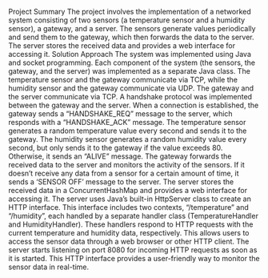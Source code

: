 Project Summary
The project involves the implementation of a networked system consisting of two sensors (a temperature
sensor and a humidity sensor), a gateway, and a server. The sensors generate values periodically and send
them to the gateway, which then forwards the data to the server. The server stores the received data and
provides a web interface for accessing it.
Solution Approach
The system was implemented using Java and socket programming. Each component of the system (the
sensors, the gateway, and the server) was implemented as a separate Java class. The temperature sensor
and the gateway communicate via TCP, while the humidity sensor and the gateway communicate via
UDP. The gateway and the server communicate via TCP.
A handshake protocol was implemented between the gateway and the server. When a connection is
established, the gateway sends a “HANDSHAKE_REQ” message to the server, which responds with a
“HANDSHAKE_ACK” message.
The temperature sensor generates a random temperature value every second and sends it to the gateway.
The humidity sensor generates a random humidity value every second, but only sends it to the gateway if
the value exceeds 80. Otherwise, it sends an “ALIVE” message.
The gateway forwards the received data to the server and monitors the activity of the sensors. If it doesn’t
receive any data from a sensor for a certain amount of time, it sends a ‘SENSOR OFF’ message to the
server.
The server stores the received data in a ConcurrentHashMap and provides a web interface for accessing it.
The server uses Java’s built-in HttpServer class to create an HTTP interface. This interface includes two
contexts, “/temperature” and “/humidity”, each handled by a separate handler class (TemperatureHandler
and HumidityHandler). These handlers respond to HTTP requests with the current temperature and
humidity data, respectively. This allows users to access the sensor data through a web browser or other
HTTP client. The server starts listening on port 8080 for incoming HTTP requests as soon as it is started.
This HTTP interface provides a user-friendly way to monitor the sensor data in real-time.

